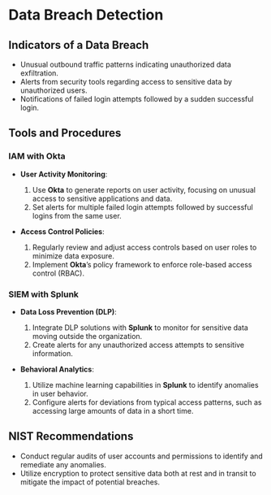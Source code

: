 # Data Breach Detection

## Indicators of a Data Breach
- Unusual outbound traffic patterns indicating unauthorized data exfiltration.
- Alerts from security tools regarding access to sensitive data by unauthorized users.
- Notifications of failed login attempts followed by a sudden successful login.

## Tools and Procedures
### IAM with Okta
- **User Activity Monitoring**:
  1. Use **Okta** to generate reports on user activity, focusing on unusual access to sensitive applications and data.
  2. Set alerts for multiple failed login attempts followed by successful logins from the same user.

- **Access Control Policies**:
  1. Regularly review and adjust access controls based on user roles to minimize data exposure.
  2. Implement **Okta**’s policy framework to enforce role-based access control (RBAC).

### SIEM with Splunk
- **Data Loss Prevention (DLP)**:
  1. Integrate DLP solutions with **Splunk** to monitor for sensitive data moving outside the organization.
  2. Create alerts for any unauthorized access attempts to sensitive information.

- **Behavioral Analytics**:
  1. Utilize machine learning capabilities in **Splunk** to identify anomalies in user behavior.
  2. Configure alerts for deviations from typical access patterns, such as accessing large amounts of data in a short time.

## NIST Recommendations
- Conduct regular audits of user accounts and permissions to identify and remediate any anomalies.
- Utilize encryption to protect sensitive data both at rest and in transit to mitigate the impact of potential breaches.
